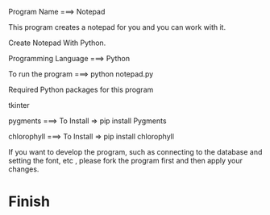 Program Name ===> Notepad

This program creates a notepad for you and you can work with it.

Create Notepad With Python.

Programming Language ===> Python

To run the program ===> python notepad.py

Required Python packages for this program

tkinter 

pygments ===> To Install => pip install Pygments

chlorophyll ===> To Install => pip install chlorophyll

If you want to develop the program, such as connecting to the database and setting the font, etc , please fork the program first and then apply your changes.

# Finish 

